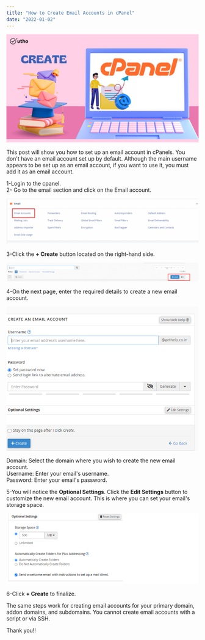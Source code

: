 ```yaml
---
title: "How to Create Email Accounts in cPanel"
date: "2022-01-02"
---
```


![](images/How-to-Create-Email-Accounts-in-cPanel_utho.jpg)

This post will show you how to set up an email account in cPanels. You don't have an email account set up by default. Although the main username appears to be set up as an email account, if you want to use it, you must add it as an email account.

1-Login to the cpanel.  
2- Go to the email section and click on the Email account.

![](images/Screenshot_10-4-1024x244.png)

3-Click the **\+ Create** button located on the right-hand side.

![](images/Screenshot_11-1-1-1024x101.png)

4-On the next page, enter the required details to create a new email account.

![](images/Screenshot_12-5.png)

Domain: Select the domain where you wish to create the new email account.  
Username: Enter your email's username.  
Password: Enter your email's password.

5-You will notice the **Optional Settings**. Click the **Edit Settings** button to customize the new email account. This is where you can set your email's storage space.

![](images/Screenshot_13-4.png)

6-Click **+ Create** to finalize.

The same steps work for creating email accounts for your primary domain, addon domains, and subdomains. You cannot create email accounts with a script or via SSH.

Thank you!!
